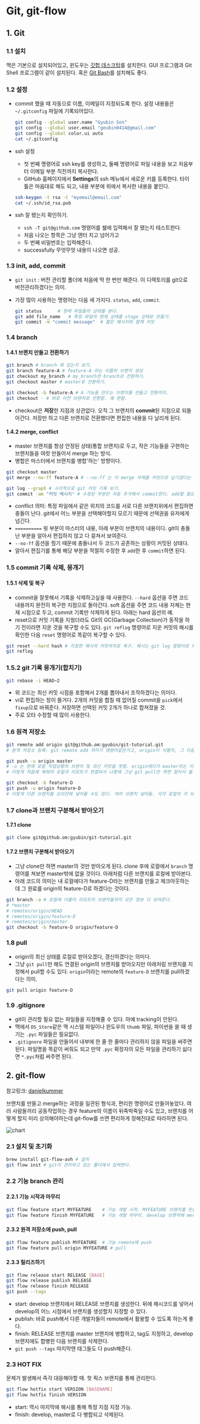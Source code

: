 # Git, git-flow

## 1. Git

### 1.1 설치

맥은 기본으로 설치되어있고, 윈도우는 [깃헙 데스크탑](https://desktop.github.com/)를 설치한다. GUI 프로그램과 Git Shell 프로그램이 같이 설치된다. 혹은 [Git Bash](https://git-for-windows.github.io/)를 설치해도 좋다.

### 1.2 설정

- commit 했을 때 자동으로 이름, 이메일이 지정되도록 한다. 설정 내용들은 `~/.gitconfig` 파일에 기록되어있다.

    ```sh
    git config --global user.name "Gyubin Son"
    git config --global user.email "geubin0414@gmail.com"
    git config --global color.ui auto
    cat ~/.gitconfig
    ```

- ssh 설정
    + 첫 번째 명령어로 ssh key를 생성하고, 둘째 명령어로 파일 내용을 보고 처음부터 이메일 부분 직전까지 복사한다.
    + GitHub 홈페이지에서 **Settings**의 ssh 메뉴에서 새로운 키를 등록한다. 타이틀은 마음대로 해도 되고, 내용 부분에 위에서 복사한 내용을 붙인다.

    ```sh
    ssh-keygen -t rsa -C "myemail@email.com"
    cat ~/.ssh/id_rsa.pub
    ```

- ssh 잘 됐는지 확인하기.
    + `ssh -T git@github.com` 명령어를 쉘에 입력해서 잘 됐는지 테스트한다.
    + 처음 나오는 항목은 그냥 엔터 치고 넘어가고
    + 두 번째 비밀번호는 입력해준다.
    + successfully 무엇무엇 내용이 나오면 성공.

### 1.3 init, add, commit

- `git init` : 버전 관리할 폴더에 처음에 딱 한 번만 해준다. 이 디렉토리를 git으로 버전관리하겠다는 의미.
- 가장 많이 사용하는 명령어는 다음 세 가지다. `status`, `add`, `commit`.

    ```sh
    git status      # 현재 파일들의 상태를 본다.
    git add file_name   # 특정 파일의 현재 상태를 stage 상태로 만들기.
    git commit -m "commit message"  # 짧은 메시지와 함께 커밋
    ```

### 1.4 branch

#### 1.4.1 브랜치 만들고 전환하기

```sh
git branch # branch 뭐 있는지 보기.
git branch feature-A # feature-A 라는 이름의 브랜치 생성
git checkout my_branch # my_branch란 branch로 전환하기.
git checkout master # master로 전환하기.

git checkout -b feature-A # A 기능을 만드는 브랜치를 만들고 전환까지.
git checkout - # 바로 이전 브랜치로 전환함. 꽤 편함.
```

- checkout은 **저장**한 지점과 상관없다. 오직 그 브랜치의 **commit**된 지점으로 되돌아간다. 저장만 하고 다른 브랜치로 전환했다면 편집한 내용을 다 날리게 된다.

#### 1.4.2 merge, conflict

- master 브랜치를 항상 안정된 상태(통합 브랜치)로 두고, 작은 기능들을 구현하는 브랜치들을 여럿 만들어서 merge 하는 방식.
- 병합은 마스터에서 브랜치를 병합'하는' 방향이다.

```sh
git checkout master 
git merge --no-ff feature-A # --no-ff 는 이 merge 자체를 커밋으로 남기겠다는 것. 옵션 안주면 commit 없이 머지만 된다.

git log --graph # 시각적으로 git 커밋 기록 보기.
git commit -am "커밋 메시지" # 수정된 부분만 자동 추가해서 commit한다. add할 필요 없어서 간편.
```

- conflict 의미: 특정 파일에서 같은 위치의 코드를 서로 다른 브랜치위에서 편집하면 충돌이 난다. git에서 어느 부분을 선택해야할지 모르기 때문에 선택권을 유저에게 넘긴다.
- `==========` 윗 부분이 마스터의 내용, 아래 부분이 브랜치의 내용이다. git이 충돌난 부분을 알아서 편집하지 않고 다 뭉쳐서 보여준다.
- `--no-ff` 옵션을 줬기 때문에 충돌나서 두 코드가 공존하는 상황이 커밋된 상태다.
- 알아서 편집기를 통해 해당 부분을 적절히 수정한 후 `add`한 후 `commit`하면 된다.

### 1.5 commit 기록 삭제, 뭉개기

#### 1.5.1 삭제 및 복구

- commit을 잘못해서 기록을 삭제하고싶을 때 사용한다. `--hard` 옵션을 주면 코드 내용까지 완전히 복구한 지점으로 돌아간다. soft 옵션을 주면 코드 내용 자체는 현재 시점으로 두고, commit 기록만 삭제하게 된다. 아래는 hard 옵션의 예.
- reset으로 커밋 기록을 지웠더라도 Git의 GC(Garbage Collection)가 동작을 하기 전이라면 지운 것을 복구할 수도 있다. `git reflog` 명령어로 지운 커밋의 해시를 확인한 다음 `reset` 명령어로 똑같이 복구할 수 있다.

```sh
git reset --hard hash # 지정한 해시의 커밋까지로 복구. 해시는 git log 명령어로 확인할 수 있다. 이상한 숫자와 알파벳이 혼용된 긴 코드.
git reflog
```

### 1.5.2 git 기록 뭉개기(합치기)

```sh
git rebase -i HEAD~2
```

- 위 코드는 최신 커밋 시점을 포함해서 2개를 뽑아내서 조작하겠다는 의미다.
- vi로 편집하는 창이 뜰거다. 2개의 커밋을 합칠 때 없어질 commit을 `pick`에서 `fixup`으로 바꿔준다. 저장하면 선택된 커밋 2개가 하나로 합쳐졌을 것.
- 주로 오타 수정할 때 많이 사용한다.

### 1.6 원격 저장소

```sh
git remote add origin git@github.om:gyubin/git-tutorial.git
# 원격 저장소 등록: git remote add 까지가 명령어같은거고, origin이 식별자, 그 다음이 위치 주소.

git push -u origin master
# -u 는 현재 로컬 작업상황의 브랜치 및 최신 커밋을 뜻함. origin에다가 master라는 이름으로 push하겠다는 의미.
# 이렇게 처음에 해줘야 로컬과 리모트가 연결되서 나중에 그냥 git pull만 하면 알아서 둘 간의 연결을 보고 바로 당겨온다.

git checkout -b feature-D
git push -u origin feature-D
# 이렇게 다른 브랜치를 오리진에 넣어줄 수도 있다. 여러 브랜치 넣어둠. 각각 로컬의 각 브랜치로 연결돼있는것.
```

### 1.7 clone과 브랜치 구분해서 받아오기

#### 1.7.1 clone

```sh
git clone git@github.om:gyubin/git-tutorial.git
```

#### 1.7.2 브랜치 구분해서 받아오기

- 그냥 clone만 하면 master의 것만 받아오게 된다. clone 후에 로컬에서 `branch` 명령어를 쳐보면 master밖에 없을 것이다. 아래처럼 다른 브랜치를 로컬에 받아본다.
- 아래 코드의 의미는 내 로컬에다가 feature-D라는 브랜치를 만들고 체크아웃하는데 그 원료를 origin의 feature-D로 하겠다는 것이다.

```sh
git branch -a # 로컬에 더불어 리모트의 브랜치들까지 모든 정보 다 보여준다.
# *master
# remotes/origin/HEAD
# remotes/origin/feature-D
# remotes/origin/master
git checkout -b feature-D origin/feature-D
```

### 1.8 pull

- origin의 최신 상태를 로컬로 받아오겠다, 갱신하겠다는 의미다.
- 그냥 `git pull`만 해도 연결된 origin의 브랜치를 받아오지만 아래처럼 브랜치를 지정해서 pull할 수도 있다. `origin`이라는 remote의 `feature-D` 브랜치를 pull하겠다는 의미.

```sh
git pull origin feature-D
```

### 1.9 .gitignore

- git이 관리할 필요 없는 파일들을 지정해줄 수 있다. 아예 tracking이 안된다.
- 맥에서 `DS_Store`같은 맥 시스템 파일이나 윈도우의 `thumb` 파일, 파이썬을 쓸 때 생기는 `.pyc` 파일들은 필요없다.
- `.gitignore` 파일을 만들어서 내부에 한 줄 한 줄마다 관리하지 않을 파일을 써주면 된다. 파일명을 똑같이 써줘도 되고 만약 `.pyc` 확장자의 모든 파일을 관리하기 싫다면 `*.pyc`처럼 써주면 된다.

## 2. git-flow

참고링크: [danielkummer](http://danielkummer.github.io/git-flow-cheatsheet/index.ko_KR.html)

브랜치를 만들고 merge하는 과정을 일관된 형식과, 편리한 명령어로 만들어놓았다. 여러 사람들끼리 공동작업하는 경우 feature의 이름이 뒤죽박죽일 수도 있고, 브랜치를 어떻게 할지 미리 상의해야하는데 git-flow를 쓰면 편리하게 정해진대로 따라하면 된다.

![chart](http://danielkummer.github.io/git-flow-cheatsheet/img/git-flow-commands.png)

### 2.1 설치 및 초기화

```sh
brew install git-flow-avh # 설치
git flow init # git이 관리하고 있는 폴더에서 입력한다.
```

### 2.2 기능 branch 관리

#### 2.2.1 기능 시작과 마무리

```sh
git flow feature start MYFEATURE    # 기능 개발 시작. MYFEATURE 브랜치를 만들고 checkout
git flow feature finish MYFEATURE   # 기능 개발 마무리. develop 브랜치에 merge하고 MYFEATURE 브랜치는 삭제된다.
```

#### 2.3.2 원격 저장소에 push, pull

```sh
git flow feature publish MYFEATURE  # 기능 remote에 push
git flow feature pull origin MYFEATURE # pull
```

#### 2.3.3 릴리즈하기

```sh
git flow release start RELEASE [BASE]
git flow release publish RELEASE
git flow release finish RELEASE
git push --tags
```

- start: develop 브랜치에서 RELEASE 브랜치를 생성한다. 뒤에 해시코드를 넣어서 develop의 어느 시점에서 브랜치를 생성할지 지정할 수 있다.
- publish: 바로 push해서 다른 개발자들이 remote에서 활용할 수 있도록 하는게 좋다.
- finish: RELEASE 브랜치를 master 브랜치에 병합하고, tag도 지정하고, develop 브랜치에도 합병한 다음 브랜치를 삭제한다.
- `git push --tags` 마지막엔 태그들도 다 push해준다.

### 2.3 HOT FIX

문제가 발생해서 즉각 대응해야할 때. 핫 픽스 브랜치를 통해 관리한다.

```sh
git flow hotfix start VERSION [BASENAME]
git flow hotfix finish VERSION
```

- start: 역시 마지막에 해시를 통해 특정 지점 지정 가능.
- finish: develop, master로 다 병합되고 삭제된다.

